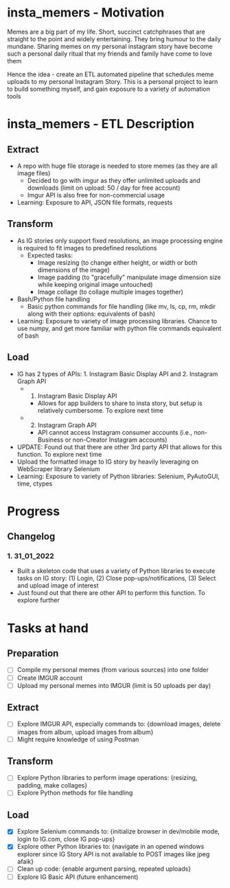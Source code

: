 # insta_memers - Motivation
Memes are a big part of my life. Short, succinct catchphrases that are straight to the point and widely entertaining. They bring humour to the daily mundane. Sharing memes on my personal instagram story have become such a personal daily ritual that my friends and family have come to love them

Hence the idea - create an ETL automated pipeline that schedules meme uploads to my personal Instagram Story. This is a personal project to learn to build something myself, and gain exposure to a variety of automation tools

# insta_memers - ETL Description
## Extract
- A repo with huge file storage is needed to store memes (as they are all image files)
  - Decided to go with imgur as they offer unlimited uploads and downloads (limit on upload: 50 / day for free account)
  - Imgur API is also free for non-commercial usage
- Learning: Exposure to API, JSON file formats, requests

## Transform
- As IG stories only support fixed resolutions, an image processing engine is required to fit images to predefined resolutions
  - Expected tasks:
    - Image resizing (to change either height, or width or both dimensions of the image)
    - Image padding (to "gracefully" manipulate image dimension size while keeping original image untouched)
    - Image collage (to collage multiple images together)
- Bash/Python file handling
  - Basic python commands for file handling (like mv, ls, cp, rm, mkdir along with their options: equivalents of bash)
- Learning: Exposure to variety of image processing libraries. Chance to use numpy, and get more familiar with python file commands equivalent of bash

## Load
- IG has 2 types of APIs: 1. Instagram Basic Display API and 2. Instagram Graph API
  - 1. Instagram Basic Display API
    - Allows for app builders to share to insta story, but setup is relatively cumbersome. To explore next time
  - 2. Instagram Graph API
    - API cannot access Instagram consumer accounts (i.e., non-Business or non-Creator Instagram accounts)
- UPDATE: Found out that there are other 3rd party API that allows for this function. To explore next time
- Upload the formatted image to IG story by heavily leveraging on WebScraper library Selenium
- Learning: Exposure to variety of Python libraries: Selenium, PyAutoGUI, time, ctypes

# Progress
## Changelog
### 1. 31_01_2022
- Built a skeleton code that uses a variety of Python libraries to execute tasks on IG story: (1) Login, (2) Close pop-ups/notifications, (3) Select and upload image of interest
- Just found out that there are other API to perform this function. To explore further

# Tasks at hand
## Preparation
- [ ] Compile my personal memes (from various sources) into one folder
- [ ] Create IMGUR account
- [ ] Upload my personal memes into IMGUR (limit is 50 uploads per day)
## Extract
- [ ] Explore IMGUR API, especially commands to: {download images, delete images from album, upload images from album}
- [ ] Might require knowledge of using Postman
## Transform
- [ ] Explore Python libraries to perform image operations: {resizing, padding, make collages}
- [ ] Explore Python methods for file handling
## Load
- [x] Explore Selenium commands to: {initialize browser in dev/mobile mode, login to IG.com, close IG pop-ups}
- [x] Explore other Python libraries to: {navigate in an opened windows explorer since IG Story API is not available to POST images like jpeg afaik}
- [ ] Clean up code: {enable argument parsing, repeated uploads}
- [ ] Explore IG Basic API (future enhancement)
